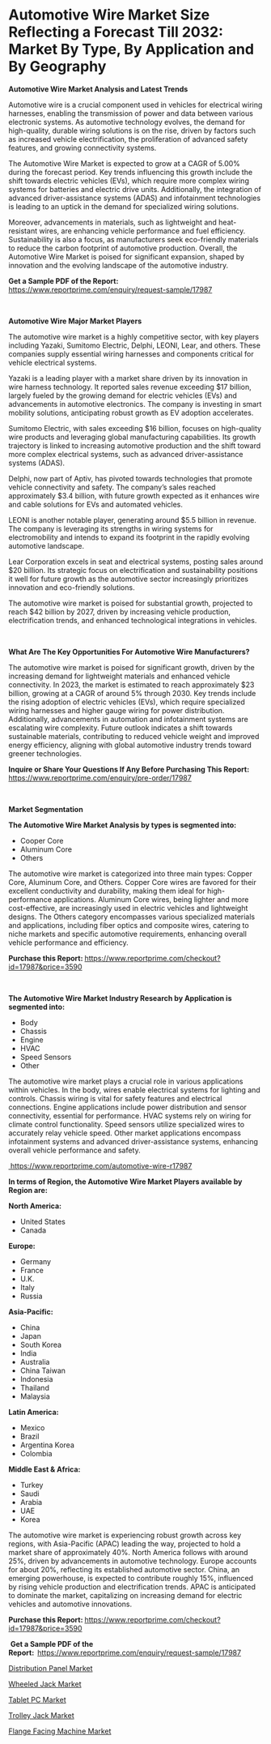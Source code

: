 <p><h1>Automotive Wire Market Size Reflecting a Forecast Till 2032: Market By Type, By Application and By Geography</h1></p><p><strong>Automotive Wire Market Analysis and Latest Trends</strong></p>
<p><p>Automotive wire is a crucial component used in vehicles for electrical wiring harnesses, enabling the transmission of power and data between various electronic systems. As automotive technology evolves, the demand for high-quality, durable wiring solutions is on the rise, driven by factors such as increased vehicle electrification, the proliferation of advanced safety features, and growing connectivity systems.</p><p>The Automotive Wire Market is expected to grow at a CAGR of 5.00% during the forecast period. Key trends influencing this growth include the shift towards electric vehicles (EVs), which require more complex wiring systems for batteries and electric drive units. Additionally, the integration of advanced driver-assistance systems (ADAS) and infotainment technologies is leading to an uptick in the demand for specialized wiring solutions.</p><p>Moreover, advancements in materials, such as lightweight and heat-resistant wires, are enhancing vehicle performance and fuel efficiency. Sustainability is also a focus, as manufacturers seek eco-friendly materials to reduce the carbon footprint of automotive production. Overall, the Automotive Wire Market is poised for significant expansion, shaped by innovation and the evolving landscape of the automotive industry.</p></p>
<p><strong>Get a Sample PDF of the Report:&nbsp;</strong> <a href="https://www.reportprime.com/enquiry/request-sample/17987?utm_campaign=2217&utm_medium=2&utm_source=Github&utm_content=ia&utm_term=18032025&utm_id=automotive-wire">https://www.reportprime.com/enquiry/request-sample/17987</a></p>
<p>&nbsp;</p>
<p><strong>Automotive Wire Major Market Players</strong></p>
<p><p>The automotive wire market is a highly competitive sector, with key players including Yazaki, Sumitomo Electric, Delphi, LEONI, Lear, and others. These companies supply essential wiring harnesses and components critical for vehicle electrical systems.</p><p>Yazaki is a leading player with a market share driven by its innovation in wire harness technology. It reported sales revenue exceeding $17 billion, largely fueled by the growing demand for electric vehicles (EVs) and advancements in automotive electronics. The company is investing in smart mobility solutions, anticipating robust growth as EV adoption accelerates.</p><p>Sumitomo Electric, with sales exceeding $16 billion, focuses on high-quality wire products and leveraging global manufacturing capabilities. Its growth trajectory is linked to increasing automotive production and the shift toward more complex electrical systems, such as advanced driver-assistance systems (ADAS).</p><p>Delphi, now part of Aptiv, has pivoted towards technologies that promote vehicle connectivity and safety. The company’s sales reached approximately $3.4 billion, with future growth expected as it enhances wire and cable solutions for EVs and automated vehicles.</p><p>LEONI is another notable player, generating around $5.5 billion in revenue. The company is leveraging its strengths in wiring systems for electromobility and intends to expand its footprint in the rapidly evolving automotive landscape.</p><p>Lear Corporation excels in seat and electrical systems, posting sales around $20 billion. Its strategic focus on electrification and sustainability positions it well for future growth as the automotive sector increasingly prioritizes innovation and eco-friendly solutions.</p><p>The automotive wire market is poised for substantial growth, projected to reach $42 billion by 2027, driven by increasing vehicle production, electrification trends, and enhanced technological integrations in vehicles.</p></p>
<p>&nbsp;</p>
<p><strong>What Are The Key Opportunities For Automotive Wire Manufacturers?</strong></p>
<p><p>The automotive wire market is poised for significant growth, driven by the increasing demand for lightweight materials and enhanced vehicle connectivity. In 2023, the market is estimated to reach approximately $23 billion, growing at a CAGR of around 5% through 2030. Key trends include the rising adoption of electric vehicles (EVs), which require specialized wiring harnesses and higher gauge wiring for power distribution. Additionally, advancements in automation and infotainment systems are escalating wire complexity. Future outlook indicates a shift towards sustainable materials, contributing to reduced vehicle weight and improved energy efficiency, aligning with global automotive industry trends toward greener technologies.</p></p>
<p><strong>Inquire or Share Your Questions If Any Before Purchasing This Report:</strong> <a href="https://www.reportprime.com/enquiry/pre-order/17987?utm_campaign=2217&utm_medium=2&utm_source=Github&utm_content=ia&utm_term=18032025&utm_id=automotive-wire">https://www.reportprime.com/enquiry/pre-order/17987</a></p>
<p>&nbsp;</p>
<p><strong>Market Segmentation</strong></p>
<p><strong>The Automotive Wire Market Analysis by types is segmented into:</strong></p>
<p><ul><li>Cooper Core</li><li>Aluminum Core</li><li>Others</li></ul></p>
<p><p>The automotive wire market is categorized into three main types: Copper Core, Aluminum Core, and Others. Copper Core wires are favored for their excellent conductivity and durability, making them ideal for high-performance applications. Aluminum Core wires, being lighter and more cost-effective, are increasingly used in electric vehicles and lightweight designs. The Others category encompasses various specialized materials and applications, including fiber optics and composite wires, catering to niche markets and specific automotive requirements, enhancing overall vehicle performance and efficiency.</p></p>
<p><strong>Purchase this Report:&nbsp;</strong><a href="https://www.reportprime.com/checkout?id=17987&price=3590&utm_campaign=2217&utm_medium=2&utm_source=Github&utm_content=ia&utm_term=18032025&utm_id=automotive-wire">https://www.reportprime.com/checkout?id=17987&price=3590</a></p>
<p>&nbsp;</p>
<p><strong>The Automotive Wire Market Industry Research by Application is segmented into:</strong></p>
<p><ul><li>Body</li><li>Chassis</li><li>Engine</li><li>HVAC</li><li>Speed Sensors</li><li>Other</li></ul></p>
<p><p>The automotive wire market plays a crucial role in various applications within vehicles. In the body, wires enable electrical systems for lighting and controls. Chassis wiring is vital for safety features and electrical connections. Engine applications include power distribution and sensor connectivity, essential for performance. HVAC systems rely on wiring for climate control functionality. Speed sensors utilize specialized wires to accurately relay vehicle speed. Other market applications encompass infotainment systems and advanced driver-assistance systems, enhancing overall vehicle performance and safety.</p></p>
<p><a href="https://www.reportprime.com/automotive-wire-r17987?utm_campaign=2217&utm_medium=2&utm_source=Github&utm_content=ia&utm_term=18032025&utm_id=automotive-wire">&nbsp;https://www.reportprime.com/automotive-wire-r17987</a></p>
<p><strong>In terms of Region, the Automotive Wire Market Players available by Region are:</strong></p>
<p>
    <p> <strong> North America: </strong>
        <ul>
            <li>United States</li>
            <li>Canada</li>
        </ul>
        </p> 
    <p> <strong> Europe: </strong>
        <ul>
            <li>Germany</li>
            <li>France</li>
            <li>U.K.</li>
            <li>Italy</li>
            <li>Russia</li>
        </ul>
        </p> 
    <p> <strong> Asia-Pacific: </strong>
        <ul>
            <li>China</li>
            <li>Japan</li>
            <li>South Korea</li>
            <li>India</li>
            <li>Australia</li>
            <li>China Taiwan</li>
            <li>Indonesia</li>
            <li>Thailand</li>
            <li>Malaysia</li>
        </ul>
        </p> 
    <p> <strong> Latin America: </strong>
        <ul>
            <li>Mexico</li>
            <li>Brazil</li>
            <li>Argentina Korea</li>
            <li>Colombia</li>
        </ul>
        </p> 
    <p> <strong> Middle East & Africa: </strong>
        <ul>
            <li>Turkey</li>
            <li>Saudi</li>
            <li>Arabia</li>
            <li>UAE</li>
            <li>Korea</li>
        </ul>
    </p>
    </p>
<p><p>The automotive wire market is experiencing robust growth across key regions, with Asia-Pacific (APAC) leading the way, projected to hold a market share of approximately 40%. North America follows with around 25%, driven by advancements in automotive technology. Europe accounts for about 20%, reflecting its established automotive sector. China, an emerging powerhouse, is expected to contribute roughly 15%, influenced by rising vehicle production and electrification trends. APAC is anticipated to dominate the market, capitalizing on increasing demand for electric vehicles and automotive innovations.</p></p>
<p><strong>Purchase this Report: </strong><a href="https://www.reportprime.com/checkout?id=17987&price=3590&utm_campaign=2217&utm_medium=2&utm_source=Github&utm_content=ia&utm_term=18032025&utm_id=automotive-wire">https://www.reportprime.com/checkout?id=17987&price=3590</a></p>
<p>&nbsp;<strong>Get a Sample PDF of the Report:&nbsp;&nbsp;</strong><a href="https://www.reportprime.com/enquiry/request-sample/17987?utm_campaign=2217&utm_medium=2&utm_source=Github&utm_content=ia&utm_term=18032025&utm_id=automotive-wire">https://www.reportprime.com/enquiry/request-sample/17987</a></p>
<p><strong></strong></p>
<p><p><a href="https://github.com/pupunhez/Market-Research-Report-List-1/blob/main/distribution-panel-market.md?utm_campaign=2217&utm_medium=2&utm_source=Github&utm_content=ia&utm_term=18032025&utm_id=automotive-wire">Distribution Panel Market</a></p><p><a href="https://www.linkedin.com/pulse/wheeled-jack-market-consolidation-impact-structure-g2pde?utm_campaign=2217&utm_medium=2&utm_source=Github&utm_content=ia&utm_term=18032025&utm_id=automotive-wire">Wheeled Jack Market</a></p><p><a href="https://github.com/roceljiabur/Market-Research-Report-List-1/blob/main/tablet-pc-market.md?utm_campaign=2217&utm_medium=2&utm_source=Github&utm_content=ia&utm_term=18032025&utm_id=automotive-wire">Tablet PC Market</a></p><p><a href="https://www.linkedin.com/pulse/projected-revenue-trolley-jack-market-94-cagr-2025-2032-econolink-xbwye?utm_campaign=2217&utm_medium=2&utm_source=Github&utm_content=ia&utm_term=18032025&utm_id=automotive-wire">Trolley Jack Market</a></p><p><a href="https://www.linkedin.com/pulse/flange-facing-machine-sector-surge-128-growth-roadmap-2032-udpze?utm_campaign=2217&utm_medium=2&utm_source=Github&utm_content=ia&utm_term=18032025&utm_id=automotive-wire">Flange Facing Machine Market</a></p></p>